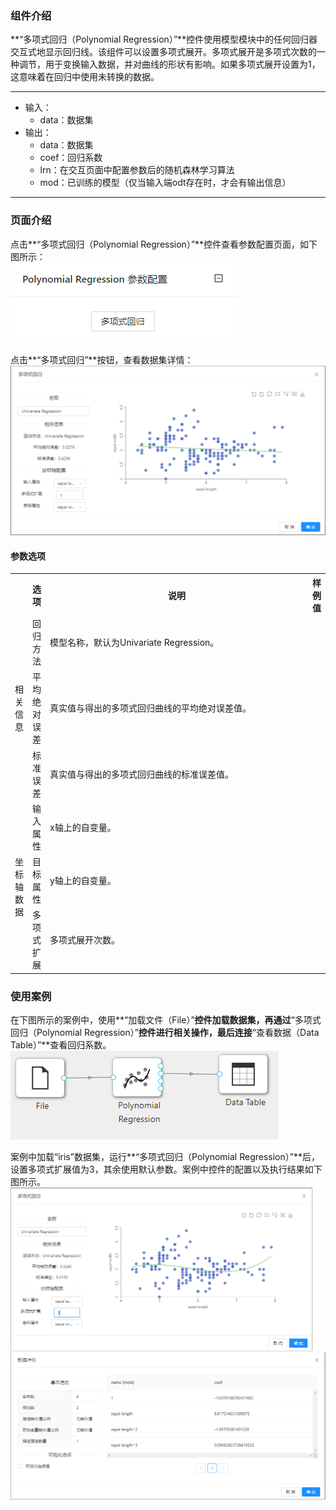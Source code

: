 ### 组件介绍
**“多项式回归（Polynomial Regression）”**控件使用模型模块中的任何回归器交互式地显示回归线。该组件可以设置多项式展开。多项式展开是多项式次数的一种调节，用于变换输入数据，并对曲线的形状有影响。如果多项式展开设置为1，这意味着在回归中使用未转换的数据。
<hr/>

- 输入：
  - data：数据集
- 输出：
  - data：数据集
  - coef：回归系数
  - lrn：在交互页面中配置参数后的随机森林学习算法
  - mod：已训练的模型（仅当输入端odt存在时，才会有输出信息）

<hr/>


### 页面介绍
点击**“多项式回归（Polynomial Regression）”**控件查看参数配置页面，如下图所示：  
[ ![](/img/aistudio/visualize/polynomial-regression/param.png) ](/img/aistudio/visualize/polynomial-regression/param.png)

点击**“多项式回归”**按钮，查看数据集详情：  
[ ![](/img/aistudio/visualize/polynomial-regression/interaction.png) ](/img/aistudio/visualize/polynomial-regression/interaction.png)

#### 参数选项
<table>
  <tr>
    <th></th>
    <th>选项</th>
    <th width="650">说明</th>
    <th>样例值</th>
  </tr>
  <tr>
      <td rowspan="3">相关信息</td> 
      <td>回归方法</td> 
      <td>
      模型名称，默认为Univariate Regression。
      </td> 
      <td></td>
  </tr>
  <tr>
      <td>平均绝对误差</td> 
      <td>
      真实值与得出的多项式回归曲线的平均绝对误差值。
      </td> 
      <td></td>
  </tr>
  <tr>
      <td>标准误差</td> 
      <td>
      真实值与得出的多项式回归曲线的标准误差值。
      </td> 
      <td></td>
  </tr>
  <tr>
      <td rowspan="3">坐标轴数据</td> 
      <td>输入属性</td> 
      <td>
      x轴上的自变量。
      </td> 
      <td></td>
  </tr>
  <tr>
      <td>目标属性</td> 
      <td>
      y轴上的自变量。
      </td> 
      <td></td>
  </tr>
  <tr>
      <td>多项式扩展</td> 
      <td>
      多项式展开次数。
      </td> 
      <td></td>
  </tr>
</table>

### 使用案例
在下图所示的案例中，使用**“加载文件（File）”**控件加载数据集，再通过**“多项式回归（Polynomial Regression）”**控件进行相关操作，最后连接**“查看数据（Data Table）”**查看回归系数。  
[ ![](/img/aistudio/visualize/polynomial-regression/workflow.png) ](/img/aistudio/visualize/polynomial-regression/workflow.png)

案例中加载“iris”数据集，运行**“多项式回归（Polynomial Regression）”**后，设置多项式扩展值为3，其余使用默认参数。案例中控件的配置以及执行结果如下图所示。  
[![](/img/aistudio/visualize/polynomial-regression/workflow-result.png)](/img/aistudio/visualize/polynomial-regression/workflow-result.png)